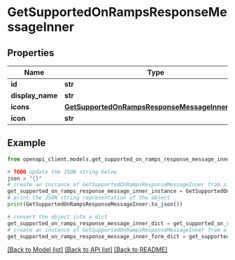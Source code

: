 # GetSupportedOnRampsResponseMessageInner


## Properties

Name | Type | Description | Notes
------------ | ------------- | ------------- | -------------
**id** | **str** |  | 
**display_name** | **str** |  | 
**icons** | [**GetSupportedOnRampsResponseMessageInnerIcons**](GetSupportedOnRampsResponseMessageInnerIcons.md) |  | 
**icon** | **str** |  | 

## Example

```python
from openapi_client.models.get_supported_on_ramps_response_message_inner import GetSupportedOnRampsResponseMessageInner

# TODO update the JSON string below
json = "{}"
# create an instance of GetSupportedOnRampsResponseMessageInner from a JSON string
get_supported_on_ramps_response_message_inner_instance = GetSupportedOnRampsResponseMessageInner.from_json(json)
# print the JSON string representation of the object
print(GetSupportedOnRampsResponseMessageInner.to_json())

# convert the object into a dict
get_supported_on_ramps_response_message_inner_dict = get_supported_on_ramps_response_message_inner_instance.to_dict()
# create an instance of GetSupportedOnRampsResponseMessageInner from a dict
get_supported_on_ramps_response_message_inner_form_dict = get_supported_on_ramps_response_message_inner.from_dict(get_supported_on_ramps_response_message_inner_dict)
```
[[Back to Model list]](../README.md#documentation-for-models) [[Back to API list]](../README.md#documentation-for-api-endpoints) [[Back to README]](../README.md)


